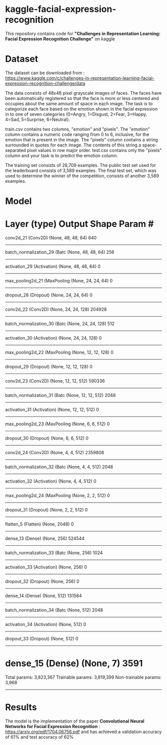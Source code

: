 # kaggle-facial-expression-recognition
This repository contains code for **"Challenges in Representation Learning: Facial Expression Recognition Challenge"** on kaggle

# Dataset
The dataset can be downloaded from : https://www.kaggle.com/c/challenges-in-representation-learning-facial-expression-recognition-challenge/data

The data consists of 48x48 pixel grayscale images of faces. The faces have been automatically registered so that the face is more or less centered and occupies about the same amount of space in each image. The task is to categorize each face based on the emotion shown in the facial expression in to one of seven categories (0=Angry, 1=Disgust, 2=Fear, 3=Happy, 4=Sad, 5=Surprise, 6=Neutral).

train.csv contains two columns, "emotion" and "pixels". The "emotion" column contains a numeric code ranging from 0 to 6, inclusive, for the emotion that is present in the image. The "pixels" column contains a string surrounded in quotes for each image. The contents of this string a space-separated pixel values in row major order. test.csv contains only the "pixels" column and your task is to predict the emotion column.

The training set consists of 28,709 examples. The public test set used for the leaderboard consists of 3,589 examples. The final test set, which was used to determine the winner of the competition, consists of another 3,589 examples.

# Model 

Layer (type)                 Output Shape              Param #   
=================================================================
conv2d_21 (Conv2D)           (None, 48, 48, 64)        640       
_________________________________________________________________
batch_normalization_29 (Batc (None, 48, 48, 64)        256       
_________________________________________________________________
activation_29 (Activation)   (None, 48, 48, 64)        0         
_________________________________________________________________
max_pooling2d_21 (MaxPooling (None, 24, 24, 64)        0         
_________________________________________________________________
dropout_28 (Dropout)         (None, 24, 24, 64)        0         
_________________________________________________________________
conv2d_22 (Conv2D)           (None, 24, 24, 128)       204928    
_________________________________________________________________
batch_normalization_30 (Batc (None, 24, 24, 128)       512       
_________________________________________________________________
activation_30 (Activation)   (None, 24, 24, 128)       0         
_________________________________________________________________
max_pooling2d_22 (MaxPooling (None, 12, 12, 128)       0         
_________________________________________________________________
dropout_29 (Dropout)         (None, 12, 12, 128)       0         
_________________________________________________________________
conv2d_23 (Conv2D)           (None, 12, 12, 512)       590336    
_________________________________________________________________
batch_normalization_31 (Batc (None, 12, 12, 512)       2048      
_________________________________________________________________
activation_31 (Activation)   (None, 12, 12, 512)       0         
_________________________________________________________________
max_pooling2d_23 (MaxPooling (None, 6, 6, 512)         0         
_________________________________________________________________
dropout_30 (Dropout)         (None, 6, 6, 512)         0         
_________________________________________________________________
conv2d_24 (Conv2D)           (None, 4, 4, 512)         2359808   
_________________________________________________________________
batch_normalization_32 (Batc (None, 4, 4, 512)         2048      
_________________________________________________________________
activation_32 (Activation)   (None, 4, 4, 512)         0         
_________________________________________________________________
max_pooling2d_24 (MaxPooling (None, 2, 2, 512)         0         
_________________________________________________________________
dropout_31 (Dropout)         (None, 2, 2, 512)         0         
_________________________________________________________________
flatten_5 (Flatten)          (None, 2048)              0         
_________________________________________________________________
dense_13 (Dense)             (None, 256)               524544    
_________________________________________________________________
batch_normalization_33 (Batc (None, 256)               1024      
_________________________________________________________________
activation_33 (Activation)   (None, 256)               0         
_________________________________________________________________
dropout_32 (Dropout)         (None, 256)               0         
_________________________________________________________________
dense_14 (Dense)             (None, 512)               131584    
_________________________________________________________________
batch_normalization_34 (Batc (None, 512)               2048      
_________________________________________________________________
activation_34 (Activation)   (None, 512)               0         
_________________________________________________________________
dropout_33 (Dropout)         (None, 512)               0         
_________________________________________________________________
dense_15 (Dense)             (None, 7)                 3591      
=================================================================
Total params: 3,823,367
Trainable params: 3,819,399
Non-trainable params: 3,968
_________________________________________________________________


# Results 
The model is the implementation of the paper **Convolutional Neural Networks for Facial Expression Recognition** : https://arxiv.org/pdf/1704.06756.pdf and has achieved a validation accuracy of 61% and test accuracy of 62% 
